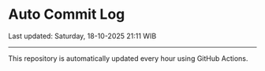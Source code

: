 # Auto Commit Log

Last updated: Saturday, 18-10-2025 21:11 WIB

---

This repository is automatically updated every hour using GitHub Actions.
